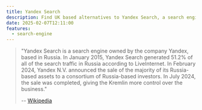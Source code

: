 ```yaml
---
title: Yandex Search
description: Find UK based alternatives to Yandex Search, a search engine owned by the company Yandex, based in Russia.
date: 2025-02-07T12:11:00
features:
  - search-engine
---
```

> "Yandex Search is a search engine owned by the company Yandex, based in Russia. In January 2015, Yandex Search generated 51.2% of all of the search traffic in Russia according to LiveInternet. In February 2024, Yandex N.V. announced the sale of the majority of its Russia-based assets to a consortium of Russia-based investors. In July 2024, the sale was completed, giving the Kremlin more control over the business."
>
> -- [Wikipedia](https://en.wikipedia.org/wiki/Yandex_Search)